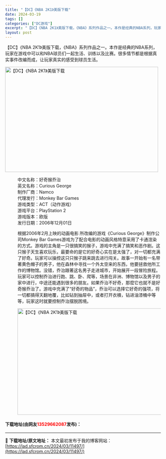 ```yaml
---
title: "【DC】《NBA 2K1》美版下载"
date: 2024-03-19
tags: []
categories: ["DC游戏"]
excerpt: "【DC】《NBA 2K1》美版下载，《NBA》系列作品之一。本作是经典的NBA系列，玩家在游戏中可以和NBA球员们一起生活、训练以及比赛。很多情节都是根据真实事件改编而成，让玩家真实的感受到球员生活。 中文名称：好奇猴乔治英文名称：Curious George制作厂商：Namco代理发行：Monke&hellip;"
layout: post
---
```


 <p>【DC】《NBA 2K1》美版下载，《NBA》系列作品之一。本作是经典的NBA系列，玩家在游戏中可以和NBA球员们一起生活、训练以及比赛。很多情节都是根据真实事件改编而成，让玩家真实的感受到球员生活。</p> <p><img src="https://lad.sfcrom.cn/wp-content/uploads/2024/03/20240319_65f9b4224beab.png" style="width: 495px; height: 341px;" alt="【DC】《NBA 2K1》美版下载" /></p> <dl sizcache020675825405270098="64" sizset="9"> <dd sizcache020675825405270098="64" sizset="64"> <p>中文名称：好奇猴乔治<br />英文名称：Curious George<br />制作厂商：Namco<br />代理发行：Monkey Bar Games<br />游戏类型：ACT（动作游戏）<br />游戏平台：PlayStation 2<br />游戏版本：欧版<br />发行日期：2006年12月01日</p> <p>根据2006年2月上映的动画电影 所改编的游戏《Curious George》制作公司Monkey Bar Games游戏为了配合电影的动画风格特意采用了卡通渲染的方式。游戏的主角是一只很搞笑的猴子，游戏中充满了搞笑和恶作剧。这只猴子天生喜欢玩乐，最要命的是它的好奇心实在是太强了，对一切都充满了好奇。玩家可以操控这只只猴子跳来跳去进行闯关。故事一开始有一名带著黄色帽子的男子，他在森林中寻找一个外太空来的东西，他要拯救他所工作的博物馆。没错，乔治跟著这名男子走进城市，开始展开一段冒险旅程。玩家可以控制乔治进行跑、跳、卧、爬等，场景在非洲、博物馆以及男子的家中进行，中途还能遇到很多的朋友。如果乔治不好奇，那麼它也就不是好奇猴乔治了。游戏中充满了&ldquo;好奇的物品&rdquo;，乔治可以选择它好奇的强项，将一切都搞得天翻地覆，比如钻到抽屉中，或者打开衣樻，钻进油漆桶中等等，玩家这时就要控制乔治摆脱困境。</p> <p><img src="https://lad.sfcrom.cn/wp-content/uploads/2024/03/20240319_65f9b422e113f.png" style="width: 492px; height: 345px;" alt="【DC】《NBA 2K1》美版下载" /></p></dd> </dl> <p><h4>下载地址(由网友<font color="red">13529662087</font>发布)：</h4></p> 

---
📖 **下载地址/原文地址：** 本文最初发布于我的博客网站：[https://lad.sfcrom.cn/2024/03/11497/](https://lad.sfcrom.cn/2024/03/11497/)
